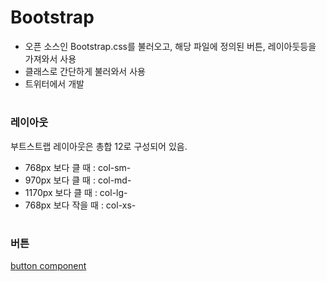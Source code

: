 # Bootstrap
- 오픈 소스인 Bootstrap.css를 불러오고, 해당 파일에 정의된 버튼, 레이아둣등을 가져와서 사용
- 클래스로 간단하게 불러와서 사용
- 트위터에서 개발

#

### 레이아웃
부트스트랩 레이아웃은 총합 12로 구성되어 있음.
- 768px 보다 클 때 : col-sm-
- 970px 보다 클 때 : col-md-
- 1170px 보다 클 때 : col-lg-
- 768px 보다 작을 때 : col-xs-

#

### 버튼
[button component](https://getbootstrap.com/docs/5.1/components/buttons/ "button component")

#

